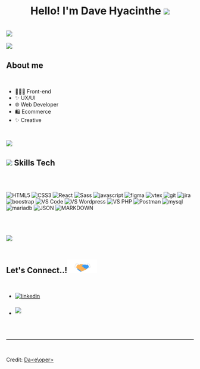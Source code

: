 <h1 align="center"><b> Hello! I'm Dave Hyacinthe </b><img src="https://media.giphy.com/media/hvRJCLFzcasrR4ia7z/giphy.gif" width="35"></h1>



<br>

 <img  src="https://i.imgur.com/nYRwFRr.jpeg">

<br>

<img src="https://user-images.githubusercontent.com/73097560/115834477-dbab4500-a447-11eb-908a-139a6edaec5c.gif"><br>


	
##  **About me**



<br>

- 👨🏽‍💻 Front-end 
- ✨ UX/UI
- 🌐 Web Developer
- 🛍️ Ecommerce
- ✨ Creative


<br>

<img src="https://user-images.githubusercontent.com/73097560/115834477-dbab4500-a447-11eb-908a-139a6edaec5c.gif"><br>

## <img src="https://media2.giphy.com/media/QssGEmpkyEOhBCb7e1/giphy.gif?cid=ecf05e47a0n3gi1bfqntqmob8g9aid1oyj2wr3ds3mg700bl&rid=giphy.gif" width ="25"><b> Skills Tech</b>
<br>


<br>   

   ![HTML5](https://img.shields.io/badge/HTML5%20-212121.svg?style=for-the-badge&logo=html5&logoColor=white)
   ![CSS3](https://img.shields.io/badge/CSS%20-212121.svg?style=for-the-badge&logo=css3&logoColor=white)
   ![React](https://img.shields.io/badge/react-212121?style=for-the-badge&logo=react)
   ![Sass](https://img.shields.io/badge/sass-212121?style=for-the-badge&logo=sass)
   ![javascript](https://img.shields.io/badge/Javascript-212121?style=for-the-badge&logo=javascript)
   ![figma](https://img.shields.io/badge/figma-212121?style=for-the-badge&logo=figma)
   ![vtex](https://img.shields.io/badge/vtex-212121?style=for-the-badge&logo=vtex)
   ![git](https://img.shields.io/badge/git-212121?style=for-the-badge&logo=git)
   ![jira](https://img.shields.io/badge/jira-212121?style=for-the-badge&logo=jira)
   ![boostrap](https://img.shields.io/badge/bootstrap-212121?style=for-the-badge&logo=bootstrap)
   ![VS Code](https://img.shields.io/badge/Visual%20Code-212121?style=for-the-badge&logo=visualstudio)
   ![VS Wordpress](https://img.shields.io/badge/wordpress-212121?style=for-the-badge&logo=wordpress)
   ![VS PHP](https://img.shields.io/badge/php-212121?style=for-the-badge&logo=php)
   ![Postman](https://img.shields.io/badge/postman-212121?style=for-the-badge&logo=postman)
   ![mysql](https://img.shields.io/badge/mysql-212121?style=for-the-badge&logo=mysql)
   ![mariadb](https://img.shields.io/badge/mariadb-212121?style=for-the-badge&logo=mariadb)
   ![JSON](https://img.shields.io/badge/json-212121?style=for-the-badge&logo=json)
   ![MARKDOWN](https://img.shields.io/badge/markdown-212121?style=for-the-badge&logo=markdown)
   
   

</p>

<br>
<br>
<br>


<img src="https://user-images.githubusercontent.com/73097560/115834477-dbab4500-a447-11eb-908a-139a6edaec5c.gif">

<br>
<br>

## <b> Let's Connect..!</b><img src="https://github.com/0xAbdulKhalid/0xAbdulKhalid/raw/main/assets/mdImages/handshake.gif" width ="80">
<br>
<div align='left'>

<ul>

<li>
<a href="https://www.linkedin.com/in/dave-esteban-hyacinthe-b533451a8" target="blank">
<img src="https://img.shields.io/badge/linkedin:  Dave-%2300acee.svg?color=405DE6&style=for-the-badge&logo=linkedin&logoColor=white" alt=linkedin style="margin-bottom: 5px;"/>
</a>
</li>



<br>

<li>
<a href="mailto:davesteban6@gmail.com" target="_blank">
<img src="https://img.shields.io/badge/gmail: Dave-%23EA4335.svg?style=for-the-badge&logo=gmail&logoColor=white" t=mail style="margin-bottom: 5px;" />
</a>
</li>
	
</ul>
</div>

<br>
<br>


---

<br>

Credit: [Da<e\oper>](https://daveloper.cloud/)
